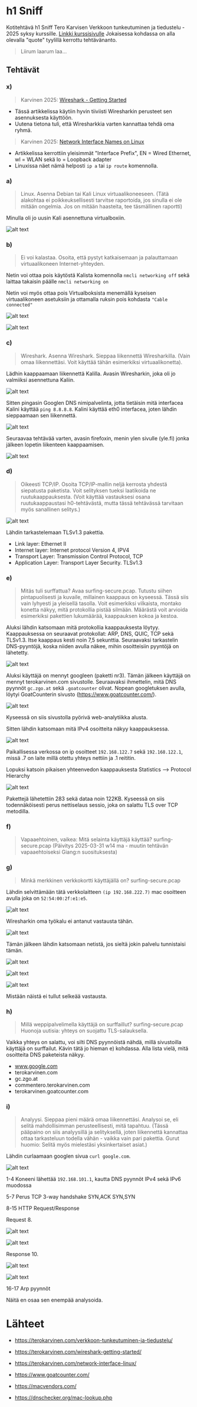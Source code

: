 # h1 Sniff
Kotitehtävä h1 Sniff Tero Karvisen Verkkoon tunkeutuminen ja tiedustelu - 2025 syksy kurssille. [Linkki kurssisivulle](https://terokarvinen.com/verkkoon-tunkeutuminen-ja-tiedustelu/)
Jokaisessa kohdassa on alla olevalla "quote" tyylillä kerrottu tehtävänanto.
>Liirum laarum laa...
## Tehtävät

### x)

> Karvinen 2025: [Wireshark - Getting Started](https://terokarvinen.com/wireshark-getting-started/)
- Tässä artikkelissa käytiin hyvin tiiviisti Wiresharkin perusteet sen asennuksesta käyttöön.
- Uutena tietona tuli, että Wiresharkkia varten kannattaa tehdä oma ryhmä.

> Karvinen 2025: [Network Interface Names on Linux](https://terokarvinen.com/network-interface-linux/)
- Artikkelissa kerrottiin yleisimmät "Interface Prefix", EN = Wired Ethernet, wl = WLAN sekä lo = Loopback adapter
- Linuxissa näet nämä helposti `ip a` tai `ip route` komennolla.

### a)

>Linux. Asenna Debian tai Kali Linux virtuaalikoneeseen. (Tätä alakohtaa ei poikkeuksellisesti tarvitse raportoida, jos sinulla ei ole mitään ongelmia. Jos on mitään haasteita, tee täsmällinen raportti)

Minulla oli jo uusin Kali asennettuna virtualboxiin. 

![alt text](image.png)

### b) 

>Ei voi kalastaa. Osoita, että pystyt katkaisemaan ja palauttamaan virtuaalikoneen Internet-yhteyden.

Netin voi ottaa pois käytöstä Kalista komennolla `nmcli networking off` sekä laittaa takaisin päälle ``nmcli networking on``

Netin voi myös ottaa pois Virtualboksista menemällä kyseisen virtuaalikoneen asetuksiin ja ottamalla ruksin pois kohdasta ``"Cable connected"``

![alt text](image-1.png)

![alt text](image-2.png)

### c)
> Wireshark. Asenna Wireshark. Sieppaa liikennettä Wiresharkilla. (Vain omaa liikennettäsi. Voit käyttää tähän esimerkiksi virtuaalikonetta).

Lädhin kaappaamaan liikennettä Kalilla. Avasin Wiresharkin, joka oli jo valmiiksi asennettuna Kaliin. 

![alt text](image-3.png)

Sitten pingasin Googlen DNS nimipalvelinta, jotta tietäisin mitä interfacea Kalini käyttää `ping 8.8.8.8`. Kalini käyttää eth0 interfacea, joten lähdin sieppaamaan sen liikennettä. 

![alt text](image-4.png)

Seuraavaa tehtävää varten, avasin firefoxin,  menin ylen sivulle (yle.fi) jonka jälkeen lopetin liikenteen kaappaamisen.

![alt text](image-5.png)

### d) 
> Oikeesti TCP/IP. Osoita TCP/IP-mallin neljä kerrosta yhdestä siepatusta paketista. Voit selityksen tueksi laatikoida ne ruutukaappauksesta. (Voit käyttää vastauksesi osana ruutukaappaustasi h0-tehtävästä, mutta tässä tehtävässä tarvitaan myös sanallinen selitys.)

![alt text](image-6.png)

Lähdin tarkastelemaan TLSv1.3 pakettia.

- Link layer: Ethernet II
- Internet layer: Internet protocol Version 4, IPV4
- Transport Layer: Transmission Control Protocol, TCP
- Application Layer: Transport Layer Security. TLSv1.3

### e)
> Mitäs tuli surffattua? Avaa surfing-secure.pcap. Tutustu siihen pintapuolisesti ja kuvaile, millainen kaappaus on kyseessä. Tässä siis vain lyhyesti ja yleisellä tasolla. Voit esimerkiksi vilkaista, montako konetta näkyy, mitä protokollia pistää silmään. Määrästä voit arvioida esimerkiksi pakettien lukumäärää, kaappauksen kokoa ja kestoa.

Aluksi lähdin katsomaan mitä protokollia kaappauksesta löytyy. Kaappauksessa on seuraavat protokollat: ARP, DNS, QUIC, TCP sekä TLSv1.3. Itse kaappaus kesti noin 7,5 sekunttia. Seuraavaksi tarkastelin DNS-pyyntöjä, koska niiden avulla näkee, mihin osoitteisiin pyyntöjä on lähetetty.

![alt text](image-7.png)

Aluksi käyttäjä on mennyt googleen (paketti nr3). Tämän jälkeen käyttäjä on mennyt terokarvinen.com sivustolle. Seuraavaksi ihmettelin, mitä DNS pyynnöt `gc.zgo.at` sekä `.goatcounter` olivat. Nopean googletuksen avulla, löytyi GoatCounterin sivusto (https://www.goatcounter.com/). 

![alt text](image-8.png)

Kyseessä on siis sivustolla pyörivä web-analytiikka alusta.

Sitten lähdin katsomaan mitä IPv4 osoitteita näkyy kaappauksessa. 

![alt text](image-9.png)

 Paikallisessa verkossa on ip osoitteet `192.168.122.7` sekä `192.168.122.1`, missä .7 on laite millä otettu yhteys nettiin ja .1 reititin. 

 Lopuksi katsoin pikaisen yhteenvedon kaappauksesta Statistics --> Protocol Hierarchy

 ![alt text](image-10.png)

 Pakettejä lähetettiin 283 sekä dataa noin 122KB. Kyseessä on siis todennäköisesti perus nettiselaus sessio, joka on salattu TLS over TCP metodilla.



### f)
> Vapaaehtoinen, vaikea: Mitä selainta käyttäjä käyttää? surfing-secure.pcap (Päivitys 2025-03-31 w14 ma - muutin tehtävän vapaaehtoiseksi Giang:n suosituksesta)


### g) 
> Minkä merkkinen verkkokortti käyttäjällä on? surfing-secure.pcap

Lähdin selvittämään tätä verkkolaitteen ``(ip 192.168.222.7)`` mac osoitteen avulla joka on ``52:54:00:2f:e1:e5``. 

![alt text](image-11.png)

Wiresharkin oma työkalu ei antanut vastausta tähän.

![alt text](image-12.png)

Tämän jälkeen lähdin katsomaan netistä, jos sieltä jokin palvelu tunnistaisi tämän.

![alt text](image-13.png)

![alt text](image-14.png)

![alt text](image-15.png)

Mistään näistä ei tullut selkeää vastausta.  

### h) 
> Millä weppipalvelimella käyttäjä on surffaillut? surfing-secure.pcap
Huonoja uutisia: yhteys on suojattu TLS-salauksella.

Vaikka yhteys on salattu, voi silti DNS pyynnöistä nähdä, millä sivustoilla käyttäjä on surffailut. Kävin tätä jo hieman e) kohdassa. Alla lista vielä, mitä osoitteita DNS paketeista näkyy.

- www.google.com
- terokarvinen.com
- gc.zgo.at
- commentero.terokarvinen.com
- terokarvinen.goatcounter.com

### i)
> Analyysi. Sieppaa pieni määrä omaa liikennettäsi. Analysoi se, eli selitä mahdollisimman perusteellisesti, mitä tapahtuu. (Tässä pääpaino on siis analyysillä ja selityksellä, joten liikennettä kannattaa ottaa tarkasteluun todella vähän - vaikka vain pari pakettia. Gurut huomio: Selitä myös mielestäsi yksinkertaiset asiat.)

Lähdin curlaamaan googlen sivua `curl google.com`.

![alt text](image-16.png)

1-4
Koneeni lähettää ``192.168.101.1``, kautta DNS pyynnöt IPv4 sekä IPv6 muodossa

5-7
Perus TCP 3-way handshake SYN,ACK SYN,SYN

8-15
HTTP Request/Response

Request 8.

![alt text](image-17.png)

![alt text](image-18.png)

Response 10.

![alt text](image-19.png)

![alt text](image-20.png)

16-17 Arp pyynnöt

Näitä en osaa sen enempää analysoida. 


# Lähteet
- https://terokarvinen.com/verkkoon-tunkeutuminen-ja-tiedustelu/
  
- https://terokarvinen.com/wireshark-getting-started/
- https://terokarvinen.com/network-interface-linux/
- https://www.goatcounter.com/
- https://macvendors.com/
- https://dnschecker.org/mac-lookup.php

